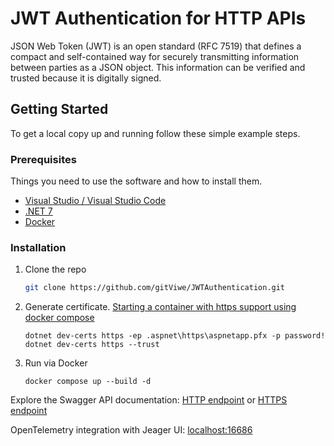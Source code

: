 <!-- ABOUT THE PROJECT -->
# JWT Authentication for HTTP APIs

JSON Web Token (JWT) is an open standard (RFC 7519) that defines a compact and self-contained way for securely transmitting information between parties as a JSON object.
This information can be verified and trusted because it is digitally signed.

<!-- GETTING STARTED -->
## Getting Started

To get a local copy up and running follow these simple example steps.

### Prerequisites

Things you need to use the software and how to install them.
* [Visual Studio / Visual Studio Code](https://visualstudio.microsoft.com/)
* [.NET 7](https://dotnet.microsoft.com/en-us/download/dotnet)
* [Docker](https://www.docker.com/)

### Installation

1. Clone the repo
   ```sh
   git clone https://github.com/gitViwe/JWTAuthentication.git
   ```
2. Generate certificate. [Starting a container with https support using docker compose](https://learn.microsoft.com/en-us/aspnet/core/security/docker-compose-https?view=aspnetcore-5.0#starting-a-container-with-https-support-using-docker-compose)
   ```
   dotnet dev-certs https -ep .aspnet\https\aspnetapp.pfx -p password!
   dotnet dev-certs https --trust
   ```
3. Run via Docker
   ```
   docker compose up --build -d
   ```
   
Explore the Swagger API documentation: [HTTP endpoint](http://localhost:5161/swagger) or [HTTPS endpoint](https://localhost:7161/swagger)

OpenTelemetry integration with Jeager UI: [localhost:16686](http://localhost:16686/)
